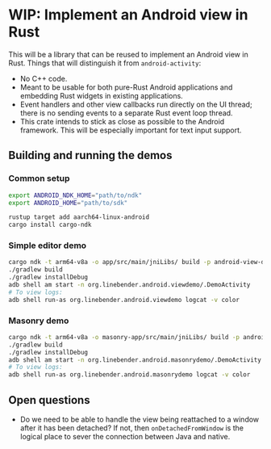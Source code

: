# WIP: Implement an Android view in Rust

This will be a library that can be reused to implement an Android view in Rust. Things that will distinguish it from `android-activity`:

* No C++ code.
* Meant to be usable for both pure-Rust Android applications and embedding Rust widgets in existing applications.
* Event handlers and other view callbacks run directly on the UI thread; there is no sending events to a separate Rust event loop thread.
* This crate intends to stick as close as possible to the Android framework. This will be especially important for text input support.

## Building and running the demos

### Common setup

```bash
export ANDROID_NDK_HOME="path/to/ndk"
export ANDROID_HOME="path/to/sdk"

rustup target add aarch64-linux-android
cargo install cargo-ndk
```

### Simple editor demo

```bash
cargo ndk -t arm64-v8a -o app/src/main/jniLibs/ build -p android-view-demo
./gradlew build
./gradlew installDebug
adb shell am start -n org.linebender.android.viewdemo/.DemoActivity
# To view logs:
adb shell run-as org.linebender.android.viewdemo logcat -v color
```

### Masonry demo

```bash
cargo ndk -t arm64-v8a -o masonry-app/src/main/jniLibs/ build -p android-view-masonry-demo
./gradlew build
./gradlew installDebug
adb shell am start -n org.linebender.android.masonrydemo/.DemoActivity
# To view logs:
adb shell run-as org.linebender.android.masonrydemo logcat -v color
```

## Open questions

* Do we need to be able to handle the view being reattached to a window after it has been detached? If not, then `onDetachedFromWindow` is the logical place to sever the connection between Java and native.
